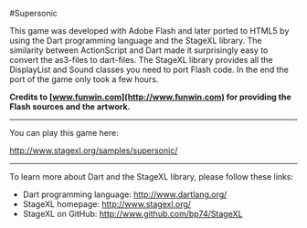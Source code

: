 #Supersonic

This game was developed with Adobe Flash and later ported to HTML5 by using the Dart programming language and the StageXL library. The similarity between ActionScript and Dart made it surprisingly easy to convert the as3-files to dart-files. The StageXL library provides all the DisplayList and Sound classes you need to port Flash code. In the end the port of the game only took a few hours. 

**Credits to [www.funwin.com](http://www.funwin.com) for providing the Flash sources and the artwork.**

---

You can play this game here:

<http://www.stagexl.org/samples/supersonic/>

---

To learn more about Dart and the StageXL library, please follow these links: 

* Dart programming language: <http://www.dartlang.org/>
* StageXL homepage: <http://www.stagexl.org/>
* StageXL on GitHub: <http://www.github.com/bp74/StageXL>

